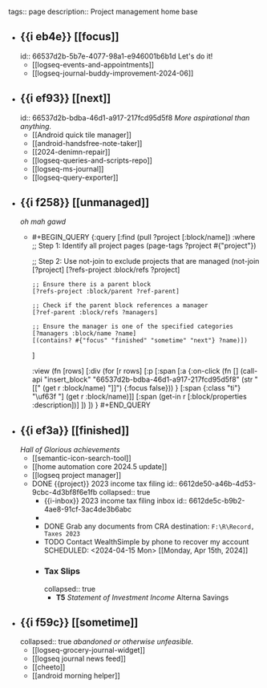 tags:: page
description:: Project management home base

- ## {{i eb4e}}  [[focus]]
  id:: 66537d2b-5b7e-4077-98a1-e946001b6b1d
  Let's do it!
	- [[logseq-events-and-appointments]]
	- [[logseq-journal-buddy-improvement-2024-06]]
- ## {{i ef93}}  [[next]]
  id:: 66537d2b-bdba-46d1-a917-217fcd95d5f8
  *More aspirational than anything.*
	- [[Android quick tile manager]]
	- [[android-handsfree-note-taker]]
	- [[2024-denimn-repair]]
	- [[logseq-queries-and-scripts-repo]]
	- [[logseq-ms-journal]]
	- [[logseq-query-exporter]]
- ## {{i f258}}  [[unmanaged]]
  *oh mah gawd*
	- #+BEGIN_QUERY
	  {:query
	   [:find (pull ?project [:block/name])
	    :where
	    ;; Step 1: Identify all project pages
	    (page-tags ?project #{"project"})
	  
	    ;; Step 2: Use not-join to exclude projects that are managed
	    (not-join [?project]
	      [?refs-project :block/refs ?project]
	  
	      ;; Ensure there is a parent block
	      [?refs-project :block/parent ?ref-parent]
	  
	      ;; Check if the parent block references a manager
	      [?ref-parent :block/refs ?managers]
	  
	      ;; Ensure the manager is one of the specified categories
	      [?managers :block/name ?name]
	      [(contains? #{"focus" "finished" "sometime" "next"} ?name)])
	  ]
	  
	  :view (fn [rows] [:div
	    (for [r rows]
	      [:p
	       [:span [:a {:on-click
	           (fn [] 
	  (call-api "insert_block" 
	                                               "66537d2b-bdba-46d1-a917-217fcd95d5f8" 
	                                               (str "[[" (get r :block/name) "]]") 
	                                               {:focus false}))
	                                   } [:span {:class "ti"} "\uf63f "] (get r :block/name)]]
	                       [:span (get-in r [:block/properties :description])]
	                       ])
	                    ])
	  }
	  #+END_QUERY
- ## {{i ef3a}}  [[finished]]
  *Hall of Glorious achievements*
	- [[semantic-icon-search-tool]]
	- [[home automation core 2024.5 update]]
	- [[logseq project manager]]
	- DONE {{project}} 2023 income tax filing
	  id:: 6612de50-a46b-4d53-9cbc-4d3bf8f6e1fb
	  collapsed:: true
		- {{i-inbox}} 2023 income tax filing inbox
		  id:: 6612de5c-b9b2-4ae8-91cf-3ac4de3b6abc
		-
		- DONE Grab any documents from CRA
		  destination: `F:\R\Record, Taxes 2023`
		- TODO Contact WealthSimple by phone to recover my account
		  SCHEDULED: <2024-04-15 Mon>
		  [[Monday, Apr 15th, 2024]]
		- ### Tax Slips
		  collapsed:: true
			- **T5** *Statement of Investment Income*
			  Alterna Savings
- ## {{i f59c}}  [[sometime]]
  collapsed:: true
  *abandoned or otherwise unfeasible.*
	- [[logseq-grocery-journal-widget]]
	- [[logseq journal news feed]]
	- [[cheeto]]
	- [[android morning helper]]